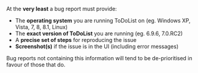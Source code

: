 At the **very least** a bug report must provide:

- The **operating system** you are running ToDoList on (eg. Windows XP, Vista, 7, 8, 8.1, Linux)
- The **exact version of ToDoList** you are running (eg. 6.9.6, 7.0.RC2)
- A **precise set of steps** for reproducing the issue 
- **Screenshot(s)** if the issue is in the UI (including error messages)

Bug reports not containing this information will tend to be de-prioritised in favour of those that do.
